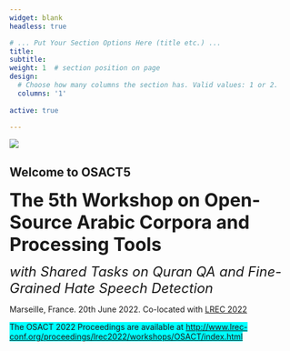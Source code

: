 ```yaml
---
widget: blank
headless: true

# ... Put Your Section Options Here (title etc.) ...
title: 
subtitle:
weight: 1  # section position on page
design:
  # Choose how many columns the section has. Valid values: 1 or 2.
  columns: '1'
  
active: true

---
```


<div class="container">
<div class="row">
  <div class="col-md-2 mx-auto col-md-6  hero-media">
        <a> <img src="https://lh3.googleusercontent.com/r6EyroWhk7rFRiMdxtnw9chRHyFUaPIhM8VYKMr-P_3oHK3M_KPer4S8dnrUH1i8rpXPIwQnpmpnufL6y4k5JlirDZQykjVWPXZU6BVZ4_y2DHdad4Gd83ooTX0-KUGyTQApdk3b=w576-h315-p-k" /> </a>
  </div>
  <div class="col-2 col-md-6 text-center text-md-right">
      <div class="container text-center">
        <h2>Welcome to OSACT5</h2>
        <font size="6"><b>The 5th Workshop on Open-Source Arabic Corpora and Processing Tools</b></font>
        <p><font size="5"><i>with Shared Tasks on Quran QA and Fine-Grained Hate Speech Detection</i></font></p>
		<p>Marseille, France. 20th June 2022. Co-located with <a href="https://lrec2022.lrec-conf.org/en/">LREC 2022</a></p>
    <span style="background-color: #00ffff;">The OSACT 2022 Proceedings are available at <a href = "http://www.lrec-conf.org/proceedings/lrec2022/workshops/OSACT/index.html">http://www.lrec-conf.org/proceedings/lrec2022/workshops/OSACT/index.html</a></span>
      </div>
    </header></div>
  </div>
</div>
    </div>